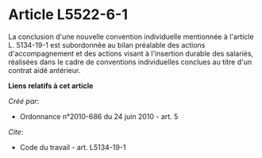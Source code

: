 # Article L5522-6-1

La conclusion d'une nouvelle convention individuelle mentionnée à l'article L. 5134-19-1 est subordonnée au bilan préalable
des actions d'accompagnement et des actions visant à l'insertion durable des salariés, réalisées dans le cadre de conventions
individuelles conclues au titre d'un contrat aidé antérieur.

**Liens relatifs à cet article**

_Créé par_:

  - Ordonnance n°2010-686 du 24 juin 2010 - art. 5

_Cite_:

  - Code du travail - art. L5134-19-1
